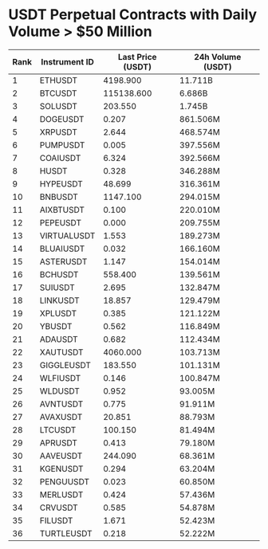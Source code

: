 # USDT Perpetual Contracts with Daily Volume > $50 Million

| Rank | Instrument ID | Last Price (USDT) | 24h Volume (USDT) |
|------|---------------|-------------------|-------------------|
| 1 | ETHUSDT | 4198.900 | 11.711B |
| 2 | BTCUSDT | 115138.600 | 6.686B |
| 3 | SOLUSDT | 203.550 | 1.745B |
| 4 | DOGEUSDT | 0.207 | 861.506M |
| 5 | XRPUSDT | 2.644 | 468.574M |
| 6 | PUMPUSDT | 0.005 | 397.556M |
| 7 | COAIUSDT | 6.324 | 392.566M |
| 8 | HUSDT | 0.328 | 346.288M |
| 9 | HYPEUSDT | 48.699 | 316.361M |
| 10 | BNBUSDT | 1147.100 | 294.015M |
| 11 | AIXBTUSDT | 0.100 | 220.010M |
| 12 | PEPEUSDT | 0.000 | 209.755M |
| 13 | VIRTUALUSDT | 1.553 | 189.273M |
| 14 | BLUAIUSDT | 0.032 | 166.160M |
| 15 | ASTERUSDT | 1.147 | 154.014M |
| 16 | BCHUSDT | 558.400 | 139.561M |
| 17 | SUIUSDT | 2.695 | 132.847M |
| 18 | LINKUSDT | 18.857 | 129.479M |
| 19 | XPLUSDT | 0.385 | 121.122M |
| 20 | YBUSDT | 0.562 | 116.849M |
| 21 | ADAUSDT | 0.682 | 112.434M |
| 22 | XAUTUSDT | 4060.000 | 103.713M |
| 23 | GIGGLEUSDT | 183.550 | 101.131M |
| 24 | WLFIUSDT | 0.146 | 100.847M |
| 25 | WLDUSDT | 0.952 | 93.005M |
| 26 | AVNTUSDT | 0.775 | 91.911M |
| 27 | AVAXUSDT | 20.851 | 88.793M |
| 28 | LTCUSDT | 100.150 | 81.494M |
| 29 | APRUSDT | 0.413 | 79.180M |
| 30 | AAVEUSDT | 244.090 | 68.361M |
| 31 | KGENUSDT | 0.294 | 63.204M |
| 32 | PENGUUSDT | 0.023 | 60.850M |
| 33 | MERLUSDT | 0.424 | 57.436M |
| 34 | CRVUSDT | 0.585 | 54.878M |
| 35 | FILUSDT | 1.671 | 52.423M |
| 36 | TURTLEUSDT | 0.218 | 52.222M |
